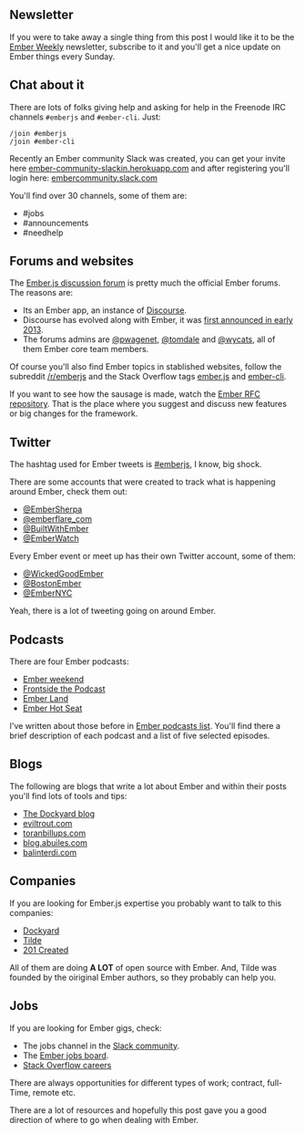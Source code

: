 ## Newsletter

If you were to take away a single thing from this post I would like it to be the
[Ember Weekly](http://emberweekly.com/)
newsletter, subscribe to it and you'll get a nice update on Ember things every Sunday.

## Chat about it 

There are lots of folks giving help and asking for help in the 
Freenode IRC channels `#emberjs` and `#ember-cli`. Just:

    /join #emberjs
    /join #ember-cli

Recently an Ember community Slack was created, you can get your invite here 
[ember-community-slackin.herokuapp.com](https://ember-community-slackin.herokuapp.com/)
and after registering you'll login here: [embercommunity.slack.com](https://embercommunity.slack.com/)

You'll find over 30 channels, some of them are:

 * &#35;jobs 
 * &#35;announcements
 * &#35;needhelp

## Forums and websites

The [Ember.js discussion forum](http://discuss.emberjs.com/) is pretty much 
the official Ember forums. The reasons are:

 * Its an Ember app, an instance of [Discourse](http://www.discourse.org/).
 * Discourse has evolved along with Ember, it was [first announced in early 2013](http://eviltrout.com/2013/02/10/why-discourse-uses-emberjs.html).
 * The forums admins are [@pwagenet](http://discuss.emberjs.com/users/pwagenet/activity), [@tomdale](http://discuss.emberjs.com/users/tomdale/activity) and [@wycats](http://discuss.emberjs.com/users/wycats/activity), all of them Ember core team members.

Of course you'll also find Ember topics in stablished websites, follow the subreddit 
[/r/emberjs](https://www.reddit.com/r/emberjs) and the Stack Overflow tags
[ember.js](http://stackoverflow.com/questions/tagged/ember.js) and
[ember-cli](http://stackoverflow.com/questions/tagged/ember-cli).

If you want to see how the sausage is made, watch the
[Ember RFC repository](https://github.com/emberjs/rfcs).
That is the place where you suggest and discuss new features or big changes for the framework. 

## Twitter

The hashtag used for Ember tweets is [#emberjs](https://twitter.com/hashtag/emberjs),
I know, big shock.

There are some accounts that were created to track what is happening around Ember, check them out:

 * [@EmberSherpa](https://twitter.com/EmberSherpa)
 * [@emberflare_com](https://twitter.com/emberflare_com)
 * [@BuiltWithEmber](https://twitter.com/BuiltWithEmber)
 * [@EmberWatch](https://twitter.com/EmberWatch)

Every Ember event or meet up has their own Twitter account, some of them:

 * [@WickedGoodEmber](https://twitter.com/WickedGoodEmber)
 * [@BostonEmber](https://twitter.com/BostonEmber)
 * [@EmberNYC](https://twitter.com/EmberNYC)

Yeah, there is a lot of tweeting going on around Ember.

## Podcasts

There are four Ember podcasts:

 * [Ember weekend](https://emberweekend.com/)
 * [Frontside the Podcast](https://frontsidethepodcast.simplecast.fm/)
 * [Ember Land](http://ember.land/)
 * [Ember Hot Seat](https://soundcloud.com/emberhotseat)

I've written about those before in [Ember podcasts list](http://givan.se/ember-podcasts-list/).
You'll find there a brief description of each podcast and a list of five selected episodes. 

## Blogs

The following are blogs that write a lot about Ember and within their posts you'll
find lots of tools and tips:

 * [The Dockyard blog](https://dockyard.com/blog/categories/ember)
 * [eviltrout.com](http://eviltrout.com/)
 * [toranbillups.com](http://toranbillups.com/)
 * [blog.abuiles.com](http://blog.abuiles.com/)
 * [balinterdi.com](http://balinterdi.com/)

## Companies

If you are looking for Ember.js expertise you probably want to talk to this companies:

 * [Dockyard](https://dockyard.com/)
 * [Tilde](http://www.tilde.io/)
 * [201 Created](http://www.201-created.com/)

All of them are doing **A LOT** of open source with Ember.
And, Tilde was founded by the oiriginal Ember authors, so they probably can help you.

## Jobs

If you are looking for Ember gigs, check:

 * The jobs channel in the [Slack community](#chat-about-it).
 * The [Ember jobs board](http://jobs.emberjs.com/).
 * [Stack Overflow careers](http://careers.stackoverflow.com/jobs/tag/ember.js)

There are always opportunities for different types of work; contract, full-Time, remote etc.

There are a lot of resources and hopefully this post gave you a good direction
of where to go when dealing with Ember.
